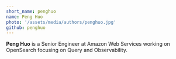 ```yaml
---
short_name: penghuo
name: Peng Huo
photo: '/assets/media/authors/penghuo.jpg'
github: penghuo
---
```


**Peng Huo** is a Senior Engineer at Amazon Web Services working on OpenSearch focusing on Query and Observability.